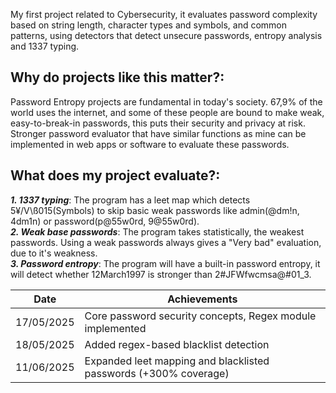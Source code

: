 My first project related to Cybersecurity, it evaluates password complexity based on string length, character types and symbols, and common patterns, using detectors that detect unsecure passwords, entropy analysis and 1337 typing.

##
## Why do projects like this matter?:

Password Entropy projects are fundamental in today's society. 67,9% of the world uses the internet, and some of these people are bound to make weak, easy-to-break-in passwords, this puts their security and privacy at risk. Stronger password evaluator that have similar functions as mine can be implemented in web apps or software to evaluate these passwords.

##
## What does my project evaluate?:

***1. 1337 typing***: The program has a leet map which detects 5¥/V\ß015(Symbols) to skip basic weak passwords like admin(@dm!n, 4dm1n) or password(p@55w0rd, 9@55w0rd).  
***2. Weak base passwords***: The program takes statistically, the weakest passwords. Using a weak passwords always gives a "Very bad" evaluation, due to it's weakness.  
***3. Password entropy***: The program will have a built-in password entropy, it will detect whether 12March1997 is stronger than 2#JFWfwcmsa@#01_3.  


|Date|Achievements|
|---------|--------------|
|17/05/2025	| Core password security concepts, Regex module implemented|
|18/05/2025	| Added regex-based blacklist detection|
|11/06/2025	| Expanded leet mapping and blacklisted passwords (+300% coverage)|


  
  
  

